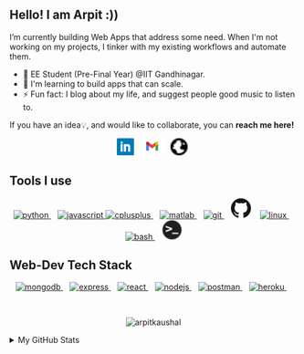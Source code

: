 ## Hello! I am Arpit :))

I’m currently building Web Apps that address some need. 
When I'm not working on my projects, I tinker with my existing workflows and automate them. 


- 📖 EE Student (Pre-Final Year) @IIT Gandhinagar. 
- 🌱 I'm learning to build apps that can scale. 
- ⚡ Fun fact: I blog about my life, and suggest people good music to listen to.

If you have an idea💡, and would like to collaborate, you can **reach me here!** 

<p align='center'>
<a href="https://www.linkedin.com/in/arpitkaushal/"><img height="30" src="icons/linkedin.png"></a>&nbsp;&nbsp;
<a href="mailto:kaushal.arpit@gmail.com"><img height="30" src="icons/gmail.png"></a>&nbsp;&nbsp;
<a href="https://arpitkaushal.codes/"><img alt="Website" height="30" src="https://raw.githubusercontent.com/iconic/open-iconic/master/svg/globe.svg" /></a>&nbsp;
</p>

## Tools I use
<p align="center"> 
<a href="https://www.python.org" target="_blank"> <img src="https://devicons.github.io/devicon/devicon.git/icons/python/python-original.svg" alt="python" width="35" height="35"/> </a> &nbsp;&nbsp;
<a href="https://developer.mozilla.org/en-US/docs/Web/JavaScript" target="_blank"> <img src="https://devicons.github.io/devicon/devicon.git/icons/javascript/javascript-original.svg" alt="javascript" width="3 &nbsp;&nbsp;5" height="35"/> </a>
<a href="https://www.w3schools.com/cpp/" target="_blank"> <img src="https://devicons.github.io/devicon/devicon.git/icons/cplusplus/cplusplus-original.svg" alt="cplusplus" width="35" height="35"/> </a> &nbsp;&nbsp;
<a href="https://www.mathworks.com/" target="_blank"> <img src="https://raw.githubusercontent.com/simple-icons/simple-icons/master/icons/mathworks.svg" alt="matlab" width="35" height="35"/> </a> &nbsp;&nbsp;
<a href="https://git-scm.com/" target="_blank"> <img src="https://www.vectorlogo.zone/logos/git-scm/git-scm-icon.svg" alt="git" width="35" height="35"/> </a> &nbsp;&nbsp;
<a href="https://github.com/" target="_blank"> <img src="https://raw.githubusercontent.com/github/explore/78df643247d429f6cc873026c0622819ad797942/topics/github/github.png" alt="GitHub" width="35" height="35 nbsp&;"/></a> &nbsp;&nbsp;
<a href="https://www.linux.org/" target="_blank"> <img src="https://devicons.github.io/devicon/devicon.git/icons/linux/linux-original.svg" alt="linux" width="35" height="35"/> </a> &nbsp;&nbsp;
<a href="https://www.gnu.org/software/bash/" target="_blank"> <img src="https://www.vectorlogo.zone/logos/gnu_bash/gnu_bash-icon.svg" alt="bash" width="35" height="35"/> </a> &nbsp;&nbsp;
<img  alt="Terminal" width="35" height="35" src="icons/terminal.png" />
</p>

## Web-Dev Tech Stack
<p align="center">
<a href="https://www.mongodb.com/" target="_blank"> <img src="https://devicons.github.io/devicon/devicon.git/icons/mongodb/mongodb-original-wordmark.svg" alt="mongodb" width="35" height="35"/> </a> &nbsp;&nbsp;
<a href="https://expressjs.com" target="_blank"> <img src="https://devicons.github.io/devicon/devicon.git/icons/express/express-original-wordmark.svg" alt="express" width="35" height="35"/> </a> &nbsp;&nbsp;
<a href="https://reactjs.org/" target="_blank"> <img src="https://devicons.github.io/devicon/devicon.git/icons/react/react-original-wordmark.svg" alt="react" width="35" height="35"/> </a> &nbsp;&nbsp;
<a href="https://nodejs.org" target="_blank"> <img src="https://devicons.github.io/devicon/devicon.git/icons/nodejs/nodejs-original-wordmark.svg" alt="nodejs" width="35" height="35"/> </a> &nbsp;&nbsp;
<a href="https://postman.com" target="_blank"> <img src="https://www.vectorlogo.zone/logos/getpostman/getpostman-icon.svg" alt="postman" width="35" height="35"/> </a> &nbsp;&nbsp;
<a href="https://heroku.com" target="_blank"> <img src="https://www.vectorlogo.zone/logos/heroku/heroku-icon.svg" alt="heroku" width="35" height="35"/> </a> &nbsp;&nbsp;
</p>

<br />

<!-- Profile Views -->
<p align="center">
<img src="https://komarev.com/ghpvc/?username=arpitkaushal&label=Profile%20views&color=0e75b6&style=flat" alt="arpitkaushal" /> 
</p>

<!-- APIs that show real time stastics  -->

<details>
<summary>My GitHub Stats</summary>
<br>

<p align="center">
<!-- ReadMe Stats -->
<img align="center" src="https://github-readme-stats.vercel.app/api?username=arpitkaushal&show_icons=true&locale=en&theme=nord" alt="arpitkaushal" height="180" />
<!--  Languages used -->
<img align="center" src="https://github-readme-stats.vercel.app/api/top-langs?username=arpitkaushal&show_icons=true&locale=en&layout=compact" alt="arpitkaushal" height="180" />
</p>

<!--This doesn't seem uch useful -->
<!-- Hits on readme.md  --> 
<!-- <p align="center">  -->
<!-- Visits on the readme repo -->
  <!-- <img src="http://hits.dwyl.com/arpitkaushal/arpitkaushal.svg"> -->
<!-- </p>  -->

<!-- Badges -->
<!-- <p align="left"> <a href="https://github.com/ryo-ma/github-profile-trophy"><img src="https://github-profile-trophy.vercel.app/?username=arpitkaushal" alt="arpitkaushal" /></a> </p> -->
<!-- Streak and stats  -->
<!-- <p><img align="center" src="https://github-readme-streak-stats.herokuapp.com/?user=arpitkaushal&" alt="arpitkaushal" /></p> -->


</details>
<!-- API Statistics' Section Ends -->


[website]: https://arpitkaushal.codes/
[linkedin]: https://www.linkedin.com/in/arpitkaushal/
[instagram]: https://www.instagram.com/kaushal.arpit/

<!-- Discarded -->
<!-- 
<p align="center">
<a href="https://www.linkedin.com/in/arpitkaushal/"><img align="center" alt="LinkedIn" width="30px" src="https://cdn.jsdelivr.net/npm/simple-icons@v3/icons/linkedin.svg" /></a>&nbsp;
<a href="https://www.instagram.com/kaushal.arpit/"><img align="center" alt="Instagram" width="30px" src="https://cdn.jsdelivr.net/npm/simple-icons@v3/icons/instagram.svg" /></a>
</p> -->